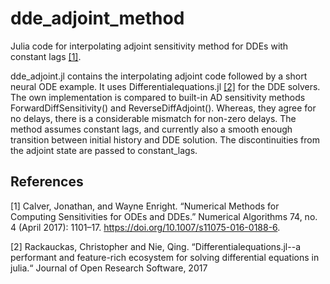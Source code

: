 # dde_adjoint_method
Julia code for interpolating adjoint sensitivity method for DDEs with constant lags [[1]](#1). 

dde_adjoint.jl contains the interpolating adjoint code followed by a short neural ODE example. It uses Differentialequations.jl [[2]](#2) for the DDE solvers. The own implementation is compared to built-in AD sensitivity methods ForwardDiffSensitivity() and ReverseDiffAdjoint(). Whereas, they agree for no delays, there is a considerable mismatch for non-zero delays. The method assumes constant lags, and currently also a smooth enough transition between initial history and DDE solution. The discontinuities from the adjoint state are passed to constant_lags.

## References
<a id="1">[1]</a> 
Calver, Jonathan, and Wayne Enright. “Numerical Methods for Computing Sensitivities for ODEs and DDEs.” Numerical Algorithms 74, no. 4 (April 2017): 1101–17. https://doi.org/10.1007/s11075-016-0188-6.

<a id="2">[2]</a> 
Rackauckas, Christopher and Nie, Qing. “Differentialequations.jl--a performant and feature-rich ecosystem for solving differential equations in julia.“ Journal of Open Research Software, 2017
